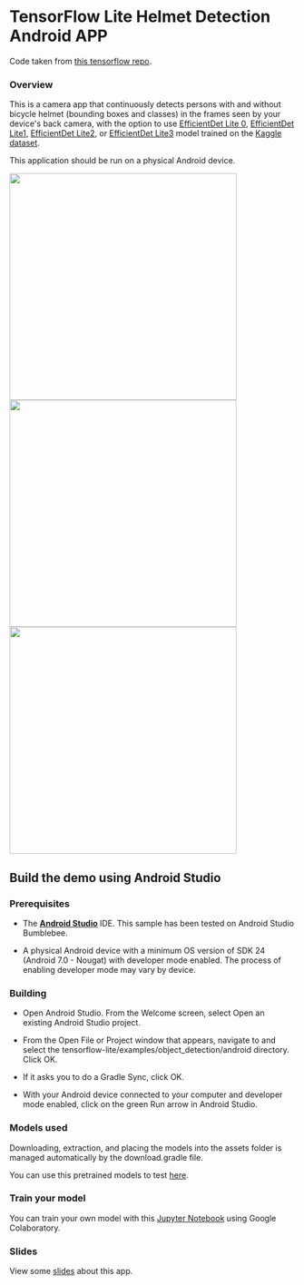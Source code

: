 # TensorFlow Lite Helmet Detection Android APP

   Code taken from [this tensorflow repo](https://github.com/tensorflow/examples/tree/master/lite/examples/object_detection/android).

### Overview

This is a camera app that continuously detects persons with and without bicycle helmet (bounding boxes and
classes) in the frames seen by your device's back camera, with the option to use 
[EfficientDet Lite 0](https://tfhub.dev/tensorflow/lite-model/efficientdet/lite0/detection/metadata/1),
[EfficientDet Lite1](https://tfhub.dev/tensorflow/lite-model/efficientdet/lite1/detection/metadata/1),
[EfficientDet Lite2](https://tfhub.dev/tensorflow/lite-model/efficientdet/lite2/detection/metadata/1),
or
[EfficientDet Lite3](https://tfhub.dev/tensorflow/lite-model/efficientdet/lite3/detection/metadata/1)
model trained on the [Kaggle dataset](kaggle.com/datasets/brendan45774/bike-helmets-detection).

This application should be run on a physical Android device.

 <img src="https://user-images.githubusercontent.com/11874274/179691419-20401e67-ad6f-4ee1-8997-b41326c34a73.png" width="400">
 <img src="https://user-images.githubusercontent.com/11874274/179691456-dfb18427-e9fd-44ad-8c30-99e70dc99e9e.png" width="400">
 <img src="https://user-images.githubusercontent.com/11874274/179691612-c52d8cb9-b1d5-4453-83f2-c7ed446a854c.png" width="400">

## Build the demo using Android Studio

### Prerequisites

*   The **[Android Studio](https://developer.android.com/studio/index.html)**
    IDE. This sample has been tested on Android Studio Bumblebee.

*   A physical Android device with a minimum OS version of SDK 24 (Android 7.0 -
    Nougat) with developer mode enabled. The process of enabling developer mode
    may vary by device.

### Building

*   Open Android Studio. From the Welcome screen, select Open an existing
    Android Studio project.

*   From the Open File or Project window that appears, navigate to and select
    the tensorflow-lite/examples/object_detection/android directory. Click OK.

*   If it asks you to do a Gradle Sync, click OK.

*   With your Android device connected to your computer and developer mode
    enabled, click on the green Run arrow in Android Studio.

### Models used

Downloading, extraction, and placing the models into the assets folder is
managed automatically by the download.gradle file.

You can use this pretrained models to test [here](https://drive.google.com/drive/folders/1UcWFlxTBfG2iu0lNmXVqmUIzO1Wp7KiS?usp=sharing).

### Train your model

You can train your own model with this [Jupyter Notebook](https://colab.research.google.com/drive/1_rr9MYLOjJ4GwU9qMsAwJ3LvShllJeW5?usp=sharing) using Google Colaboratory.

### Slides

View some [slides](https://slides.com/danilomendoza/deck-6167ec) about this app.
